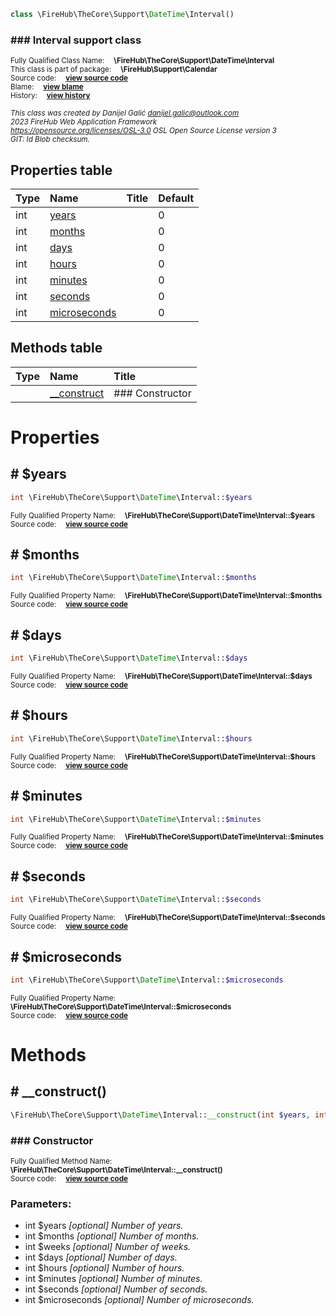
```php
class \FireHub\TheCore\Support\DateTime\Interval()
```

### ### Interval support class
<sub>Fully Qualified Class Name:  **\FireHub\TheCore\Support\DateTime\Interval**</sub><br>
<sub>This class is part of package:  **\FireHub\Support\Calendar**</sub><br>
<sub>Source code:  **[view source code](https://github.com/The-FireHub-Project/TheCore/blob/v1.0/src/support/datetime/firehub.Interval.php#L23)**</sub><br>
<sub>Blame:  **[view blame](https://github.com/The-FireHub-Project/TheCore/blame/v1.0/src/support/datetime/firehub.Interval.php)**</sub><br>
<sub>History:  **[view history](https://github.com/The-FireHub-Project/TheCore/commits/v1.0/src/support/datetime/firehub.Interval.php)**</sub><br>

<sub>_This class was created by Danijel Galić <danijel.galic@outlook.com>_</sub><br>
<sub>_2023 FireHub Web Application Framework_</sub><br>
<sub>_<https://opensource.org/licenses/OSL-3.0> OSL Open Source License version 3_</sub><br>
<sub>_GIT: $Id$ Blob checksum._</sub><br>



## Properties table

| Type  | Name  | Title | Default |
| :---  | :---  | :---  | :---    |
|int|<a href="#$years">years</a>||0|
|int|<a href="#$months">months</a>||0|
|int|<a href="#$days">days</a>||0|
|int|<a href="#$hours">hours</a>||0|
|int|<a href="#$minutes">minutes</a>||0|
|int|<a href="#$seconds">seconds</a>||0|
|int|<a href="#$microseconds">microseconds</a>||0|


## Methods table

| Type  | Name  | Title |
| :---  | :---  | :---  |
||<a href="#__construct()">__construct</a>|### Constructor|


# Properties


<h2><a name="$years"># $years</a></h2>

```php
int \FireHub\TheCore\Support\DateTime\Interval::$years
```

<sub>Fully Qualified Property Name:  **\FireHub\TheCore\Support\DateTime\Interval::$years**</sub><br>
<sub>Source code:  **[view source code](https://github.com/The-FireHub-Project/TheCore/blob/v1.0/src/support/datetime/firehub.Interval.php#L55)**</sub><br>


<h2><a name="$months"># $months</a></h2>

```php
int \FireHub\TheCore\Support\DateTime\Interval::$months
```

<sub>Fully Qualified Property Name:  **\FireHub\TheCore\Support\DateTime\Interval::$months**</sub><br>
<sub>Source code:  **[view source code](https://github.com/The-FireHub-Project/TheCore/blob/v1.0/src/support/datetime/firehub.Interval.php#L56)**</sub><br>


<h2><a name="$days"># $days</a></h2>

```php
int \FireHub\TheCore\Support\DateTime\Interval::$days
```

<sub>Fully Qualified Property Name:  **\FireHub\TheCore\Support\DateTime\Interval::$days**</sub><br>
<sub>Source code:  **[view source code](https://github.com/The-FireHub-Project/TheCore/blob/v1.0/src/support/datetime/firehub.Interval.php#L58)**</sub><br>


<h2><a name="$hours"># $hours</a></h2>

```php
int \FireHub\TheCore\Support\DateTime\Interval::$hours
```

<sub>Fully Qualified Property Name:  **\FireHub\TheCore\Support\DateTime\Interval::$hours**</sub><br>
<sub>Source code:  **[view source code](https://github.com/The-FireHub-Project/TheCore/blob/v1.0/src/support/datetime/firehub.Interval.php#L59)**</sub><br>


<h2><a name="$minutes"># $minutes</a></h2>

```php
int \FireHub\TheCore\Support\DateTime\Interval::$minutes
```

<sub>Fully Qualified Property Name:  **\FireHub\TheCore\Support\DateTime\Interval::$minutes**</sub><br>
<sub>Source code:  **[view source code](https://github.com/The-FireHub-Project/TheCore/blob/v1.0/src/support/datetime/firehub.Interval.php#L60)**</sub><br>


<h2><a name="$seconds"># $seconds</a></h2>

```php
int \FireHub\TheCore\Support\DateTime\Interval::$seconds
```

<sub>Fully Qualified Property Name:  **\FireHub\TheCore\Support\DateTime\Interval::$seconds**</sub><br>
<sub>Source code:  **[view source code](https://github.com/The-FireHub-Project/TheCore/blob/v1.0/src/support/datetime/firehub.Interval.php#L61)**</sub><br>


<h2><a name="$microseconds"># $microseconds</a></h2>

```php
int \FireHub\TheCore\Support\DateTime\Interval::$microseconds
```

<sub>Fully Qualified Property Name:  **\FireHub\TheCore\Support\DateTime\Interval::$microseconds**</sub><br>
<sub>Source code:  **[view source code](https://github.com/The-FireHub-Project/TheCore/blob/v1.0/src/support/datetime/firehub.Interval.php#L62)**</sub><br>




# Methods


<h2><a name="__construct()"># __construct()</a></h2>

```php
\FireHub\TheCore\Support\DateTime\Interval::__construct(int $years, int $months, int $weeks, int $days, int $hours, int $minutes, int $seconds, int $microseconds)
```

### ### Constructor
<sub>Fully Qualified Method Name:  **\FireHub\TheCore\Support\DateTime\Interval::__construct()**</sub><br>
<sub>Source code:  **[view source code](https://github.com/The-FireHub-Project/TheCore/blob/v1.0/src/support/datetime/firehub.Interval.php#L54)**</sub><br>


### Parameters:

* int $years _[optional] 
Number of years._
* int $months _[optional] 
Number of months._
* int $weeks _[optional] 
Number of weeks._
* int $days _[optional] 
Number of days._
* int $hours _[optional] 
Number of hours._
* int $minutes _[optional] 
Number of minutes._
* int $seconds _[optional] 
Number of seconds._
* int $microseconds _[optional] 
Number of microseconds._


